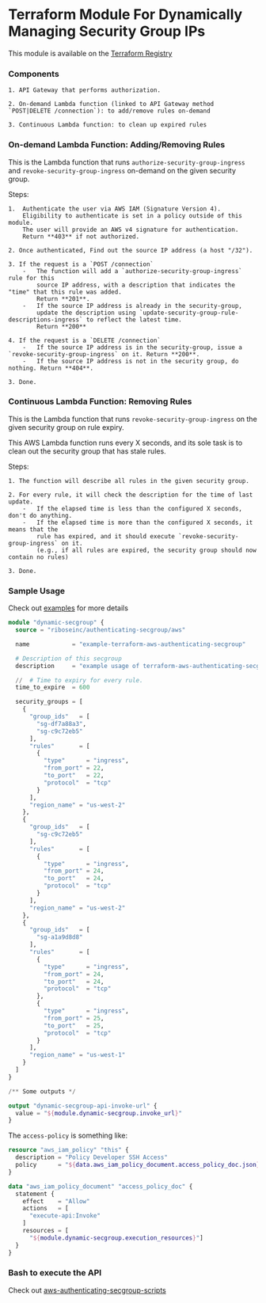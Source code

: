 # Terraform Module For Dynamically Managing Security Group IPs

This module is available on the [Terraform Registry](https://registry.terraform.io/modules/riboseinc/authenticating-secgroup)


### Components

    1. API Gateway that performs authorization.

    2. On-demand Lambda function (linked to API Gateway method `POST|DELETE /connection`): to add/remove rules on-demand

    3. Continuous Lambda function: to clean up expired rules


### On-demand Lambda Function: Adding/Removing Rules

This is the Lambda function that runs `authorize-security-group-ingress` and
`revoke-security-group-ingress` on-demand on the given security group.

Steps:

    1.  Authenticate the user via AWS IAM (Signature Version 4).
        Eligibility to authenticate is set in a policy outside of this module.
        The user will provide an AWS v4 signature for authentication.
        Return **403** if not authorized.

    2. Once authenticated, Find out the source IP address (a host "/32").

    3. If the request is a `POST /connection`
        -   The function will add a `authorize-security-group-ingress` rule for this
            source IP address, with a description that indicates the "time" that this rule was added.
            Return **201**.
        -   If the source IP address is already in the security-group,
            update the description using `update-security-group-rule-descriptions-ingress` to reflect the latest time.
            Return **200**

    4. If the request is a `DELETE /connection`
        -   If the source IP address is in the security-group, issue a `revoke-security-group-ingress` on it. Return **200**.
        -   If the source IP address is not in the security group, do nothing. Return **404**.

    3. Done.

### Continuous Lambda Function: Removing Rules

This is the Lambda function that runs `revoke-security-group-ingress` on the
given security group on rule expiry.

This AWS Lambda function runs every X seconds, and its sole task is to clean
out the security group that has stale rules.

Steps:

    1. The function will describe all rules in the given security group.

    2. For every rule, it will check the description for the time of last update.
        -   If the elapsed time is less than the configured X seconds, don't do anything.
        -   If the elapsed time is more than the configured X seconds, it means that the
            rule has expired, and it should execute `revoke-security-group-ingress` on it.
            (e.g., if all rules are expired, the security group should now contain no rules)

    3. Done.


### Sample Usage

Check out [examples](https://github.com/riboseinc/terraform-aws-authenticating-secgroup/tree/master/examples) for more details

```terraform
module "dynamic-secgroup" {
  source = "riboseinc/authenticating-secgroup/aws"

  name            = "example-terraform-aws-authenticating-secgroup"

  # Description of this secgroup
  description     = "example usage of terraform-aws-authenticating-secgroup"

  //  # Time to expiry for every rule.
  time_to_expire  = 600

  security_groups = [
    {
      "group_ids"   = [
        "sg-df7a88a3",
        "sg-c9c72eb5"
      ],
      "rules"       = [
        {
          "type"      = "ingress",
          "from_port" = 22,
          "to_port"   = 22,
          "protocol"  = "tcp"
        }
      ],
      "region_name" = "us-west-2"
    },
    {
      "group_ids"   = [
        "sg-c9c72eb5"
      ],
      "rules"       = [
        {
          "type"      = "ingress",
          "from_port" = 24,
          "to_port"   = 24,
          "protocol"  = "tcp"
        }
      ],
      "region_name" = "us-west-2"
    },
    {
      "group_ids"   = [
        "sg-a1a9d8d8"
      ],
      "rules"       = [
        {
          "type"      = "ingress",
          "from_port" = 24,
          "to_port"   = 24,
          "protocol"  = "tcp"
        },
        {
          "type"      = "ingress",
          "from_port" = 25,
          "to_port"   = 25,
          "protocol"  = "tcp"
        }
      ],
      "region_name" = "us-west-1"
    }
  ]
}

/** Some outputs */

output "dynamic-secgroup-api-invoke-url" {
  value = "${module.dynamic-secgroup.invoke_url}"
}
```


The `access-policy` is something like:

```terraform
resource "aws_iam_policy" "this" {
  description = "Policy Developer SSH Access"
  policy      = "${data.aws_iam_policy_document.access_policy_doc.json}"
}

data "aws_iam_policy_document" "access_policy_doc" {
  statement {
    effect    = "Allow"
    actions   = [
      "execute-api:Invoke"
    ]
    resources = [
      "${module.dynamic-secgroup.execution_resources}"]
  }
}
```

### Bash to execute the API
Check out [aws-authenticating-secgroup-scripts](https://github.com/riboseinc/aws-authenticating-secgroup-scripts)
